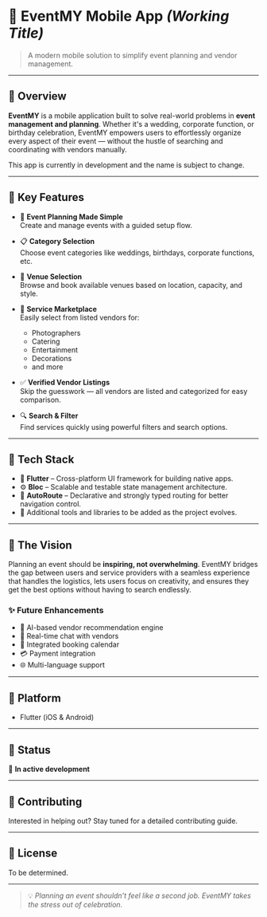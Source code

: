 # 📅 EventMY Mobile App *(Working Title)*

> A modern mobile solution to simplify event planning and vendor management.

---

## 📝 Overview

**EventMY** is a mobile application built to solve real-world problems in **event management and planning**. Whether it's a wedding, corporate function, or birthday celebration, EventMY empowers users to effortlessly organize every aspect of their event — without the hustle of searching and coordinating with vendors manually.

This app is currently in development and the name is subject to change.

---

## 🎯 Key Features

- 📌 **Event Planning Made Simple**  
  Create and manage events with a guided setup flow.

- 📋 **Category Selection**  
  Choose event categories like weddings, birthdays, corporate functions, etc.

- 🏢 **Venue Selection**  
  Browse and book available venues based on location, capacity, and style.

- 📸 **Service Marketplace**  
  Easily select from listed vendors for:
  - Photographers
  - Catering
  - Entertainment
  - Decorations
  - and more

- ✅ **Verified Vendor Listings**  
  Skip the guesswork — all vendors are listed and categorized for easy comparison.

- 🔍 **Search & Filter**  
  Find services quickly using powerful filters and search options.

---

## 🧰 Tech Stack

- 📱 **Flutter** – Cross-platform UI framework for building native apps.
- ⚙️ **Bloc** – Scalable and testable state management architecture.
- 🚦 **AutoRoute** – Declarative and strongly typed routing for better navigation control.
- 🔧 Additional tools and libraries to be added as the project evolves.

---

## 🚀 The Vision

Planning an event should be **inspiring, not overwhelming**. EventMY bridges the gap between users and service providers with a seamless experience that handles the logistics, lets users focus on creativity, and ensures they get the best options without having to search endlessly.

### ✨ Future Enhancements
- 🧠 AI-based vendor recommendation engine
- 💬 Real-time chat with vendors
- 📅 Integrated booking calendar
- 💳 Payment integration
- 🌐 Multi-language support

---

## 📱 Platform

- Flutter (iOS & Android)

---

## 📌 Status

🚧 **In active development**  

---

## 🤝 Contributing

Interested in helping out? Stay tuned for a detailed contributing guide.

---

## 📄 License

To be determined.

---

> 💡 *Planning an event shouldn’t feel like a second job. EventMY takes the stress out of celebration.*

